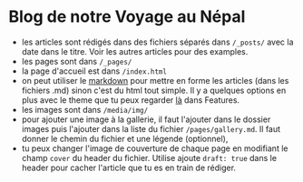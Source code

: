 # Blog de notre Voyage au Népal

- les articles sont rédigés dans des fichiers séparés dans `/_posts/` avec la date dans le titre. Voir les autres articles pour des examples.
- les pages sont dans `/_pages/`
- la page d'accueil est dans `/index.html`
- on peut utiliser le [markdown](https://github.com/adam-p/markdown-here/wiki/Markdown-Cheatsheet#tables) pour mettre en forme les articles (dans les fichiers .md) sinon c'est du html tout simple. Il y a quelques options en plus avec le theme que tu peux regarder [là](http://jwillmer.github.io/jekyllDecent/) dans Features.
- les images sont dans `/media/img/`
- pour ajouter une image à la gallerie, il faut l'ajouter dans le dossier images puis l'ajouter dans la liste du fichier `/pages/gallery.md`. Il faut donner le chemin du fichier et une légende (optionnel),
- tu peux changer l'image de couverture de chaque page en modifiant le champ `cover` du header du fichier. Utilise ajoute `draft: true` dans le header pour cacher l'article que tu es en train de rédiger.